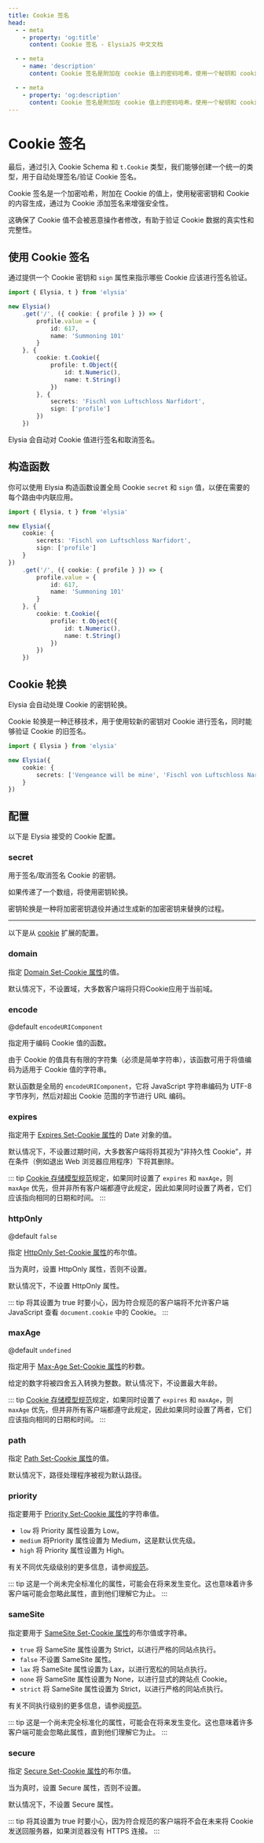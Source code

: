 ```yaml
---
title: Cookie 签名
head:
  - - meta
    - property: 'og:title'
      content: Cookie 签名 - ElysiaJS 中文文档

  - - meta
    - name: 'description'
      content: Cookie 签名是附加在 cookie 值上的密码哈希，使用一个秘钥和 cookie 内容生成，通过向 cookie 添加签名来增强安全性。

  - - meta
    - property: 'og:description'
      content: Cookie 签名是附加在 cookie 值上的密码哈希，使用一个秘钥和 cookie 内容生成，通过向 cookie 添加签名来增强安全性。
---
```


# Cookie 签名

最后，通过引入 Cookie Schema 和 `t.Cookie` 类型，我们能够创建一个统一的类型，用于自动处理签名/验证 Cookie 签名。

Cookie 签名是一个加密哈希，附加在 Cookie 的值上，使用秘密密钥和 Cookie 的内容生成，通过为 Cookie 添加签名来增强安全性。

这确保了 Cookie 值不会被恶意操作者修改，有助于验证 Cookie 数据的真实性和完整性。

## 使用 Cookie 签名

通过提供一个 Cookie 密钥和 `sign` 属性来指示哪些 Cookie 应该进行签名验证。
```ts twoslash
import { Elysia, t } from 'elysia'

new Elysia()
    .get('/', ({ cookie: { profile } }) => {
        profile.value = {
            id: 617,
            name: 'Summoning 101'
        }
    }, {
        cookie: t.Cookie({
            profile: t.Object({
                id: t.Numeric(),
                name: t.String()
            })
        }, {
            secrets: 'Fischl von Luftschloss Narfidort',
            sign: ['profile']
        })
    })
```

Elysia 会自动对 Cookie 值进行签名和取消签名。

## 构造函数

你可以使用 Elysia 构造函数设置全局 Cookie `secret` 和 `sign` 值，以便在需要的每个路由中内联应用。

```ts twoslash
import { Elysia, t } from 'elysia'

new Elysia({
    cookie: {
        secrets: 'Fischl von Luftschloss Narfidort',
        sign: ['profile']
    }
})
    .get('/', ({ cookie: { profile } }) => {
        profile.value = {
            id: 617,
            name: 'Summoning 101'
        }
    }, {
        cookie: t.Cookie({
            profile: t.Object({
                id: t.Numeric(),
                name: t.String()
            })
        })
    })
```

## Cookie 轮换

Elysia 会自动处理 Cookie 的密钥轮换。

Cookie 轮换是一种迁移技术，用于使用较新的密钥对 Cookie 进行签名，同时能够验证 Cookie 的旧签名。

```ts twoslash
import { Elysia } from 'elysia'

new Elysia({
    cookie: {
        secrets: ['Vengeance will be mine', 'Fischl von Luftschloss Narfidort']
    }
})
```

## 配置

以下是 Elysia 接受的 Cookie 配置。

### secret

用于签名/取消签名 Cookie 的密钥。

如果传递了一个数组，将使用密钥轮换。

密钥轮换是一种将加密密钥退役并通过生成新的加密密钥来替换的过程。

---
以下是从 [cookie](https://npmjs.com/package/cookie) 扩展的配置。

### domain

指定 [Domain Set-Cookie 属性](https://tools.ietf.org/html/rfc6265#section-5.2.3)的值。

默认情况下，不设置域，大多数客户端将只将Cookie应用于当前域。

### encode
@default `encodeURIComponent`

指定用于编码 Cookie 值的函数。

由于 Cookie 的值具有有限的字符集（必须是简单字符串），该函数可用于将值编码为适用于 Cookie 值的字符串。

默认函数是全局的 `encodeURIComponent`，它将 JavaScript 字符串编码为 UTF-8 字节序列，然后对超出 Cookie 范围的字节进行 URL 编码。

### expires

指定用于 [Expires Set-Cookie 属性](https://tools.ietf.org/html/rfc6265#section-5.2.1)的 Date 对象的值。

默认情况下，不设置过期时间，大多数客户端将将其视为“非持久性 Cookie”，并在条件（例如退出 Web 浏览器应用程序）下将其删除。

::: tip
[Cookie 存储模型规范](https://tools.ietf.org/html/rfc6265#section-5.3)规定，如果同时设置了 `expires` 和 `maxAge`，则 `maxAge` 优先，但并非所有客户端都遵守此规定，因此如果同时设置了两者，它们应该指向相同的日期和时间。
:::

### httpOnly
@default `false`

指定 [HttpOnly Set-Cookie 属性](https://tools.ietf.org/html/rfc6265#section-5.2.6)的布尔值。

当为真时，设置 HttpOnly 属性，否则不设置。

默认情况下，不设置 HttpOnly 属性。

::: tip
将其设置为 true 时要小心，因为符合规范的客户端将不允许客户端 JavaScript 查看 `document.cookie` 中的 Cookie。
:::

### maxAge

@default `undefined`

指定用于 [Max-Age Set-Cookie 属性](https://tools.ietf.org/html/rfc6265#section-5.2.2)的秒数。

给定的数字将被四舍五入转换为整数。默认情况下，不设置最大年龄。

::: tip
[Cookie 存储模型规范](https://tools.ietf.org/html/rfc6265#section-5.3)规定，如果同时设置了 `expires` 和 `maxAge`，则 `maxAge` 优先，但并非所有客户端都遵守此规定，因此如果同时设置了两者，它们应该指向相同的日期和时间。
:::

### path

指定 [Path Set-Cookie 属性](https://tools.ietf.org/html/rfc6265#section-5.2.4)的值。

默认情况下，路径处理程序被视为默认路径。

### priority

指定要用于 [Priority Set-Cookie 属性](https://tools.ietf.org/html/draft-west-cookie-priority-00#section-4.1)的字符串值。

- `low` 将 Priority 属性设置为 Low。
- `medium` 将Priority 属性设置为 Medium，这是默认优先级。
- `high` 将 Priority 属性设置为 High。

有关不同优先级级别的更多信息，请参阅[规范](https://tools.ietf.org/html/draft-west-cookie-priority-00#section-4.1)。

::: tip
这是一个尚未完全标准化的属性，可能会在将来发生变化。这也意味着许多客户端可能会忽略此属性，直到他们理解它为止。
:::

### sameSite

指定要用于 [SameSite Set-Cookie 属性](https://tools.ietf.org/html/draft-ietf-httpbis-rfc6265bis-09#section-5.4.7)的布尔值或字符串。

- `true` 将 SameSite 属性设置为 Strict，以进行严格的同站点执行。
- `false` 不设置 SameSite 属性。
- `lax` 将 SameSite 属性设置为 Lax，以进行宽松的同站点执行。
- `none` 将 SameSite 属性设置为 None，以进行显式的跨站点 Cookie。
- `strict` 将 SameSite 属性设置为 Strict，以进行严格的同站点执行。

有关不同执行级别的更多信息，请参阅[规范](https://tools.ietf.org/html/draft-ietf-httpbis-rfc6265bis-09#section-5.4.7)。

::: tip
这是一个尚未完全标准化的属性，可能会在将来发生变化。这也意味着许多客户端可能会忽略此属性，直到他们理解它为止。
:::

### secure

指定 [Secure Set-Cookie 属性](https://tools.ietf.org/html/rfc6265#section-5.2.5)的布尔值。

当为真时，设置 Secure 属性，否则不设置。

默认情况下，不设置 Secure 属性。

::: tip
将其设置为 true 时要小心，因为符合规范的客户端将不会在未来将 Cookie 发送回服务器，如果浏览器没有 HTTPS 连接。
:::

